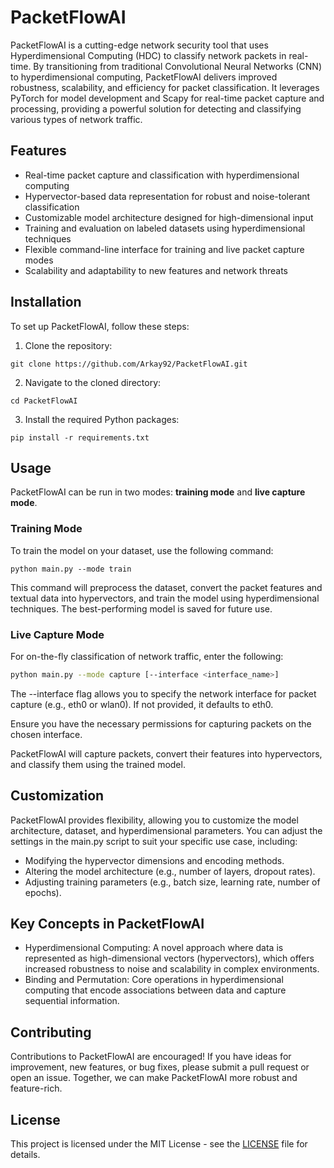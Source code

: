 # PacketFlowAI
PacketFlowAI is a cutting-edge network security tool that uses Hyperdimensional Computing (HDC) to classify network packets in real-time. By transitioning from traditional Convolutional Neural Networks (CNN) to hyperdimensional computing, PacketFlowAI delivers improved robustness, scalability, and efficiency for packet classification. It leverages PyTorch for model development and Scapy for real-time packet capture and processing, providing a powerful solution for detecting and classifying various types of network traffic.

## Features
- Real-time packet capture and classification with hyperdimensional computing
- Hypervector-based data representation for robust and noise-tolerant classification
- Customizable model architecture designed for high-dimensional input
- Training and evaluation on labeled datasets using hyperdimensional techniques
- Flexible command-line interface for training and live packet capture modes
- Scalability and adaptability to new features and network threats

## Installation
To set up PacketFlowAI, follow these steps:

1. Clone the repository:
```
git clone https://github.com/Arkay92/PacketFlowAI.git
```
2. Navigate to the cloned directory:
```
cd PacketFlowAI
```

3. Install the required Python packages:
```
pip install -r requirements.txt
```

## Usage
PacketFlowAI can be run in two modes: **training mode** and **live capture mode**.

### Training Mode
To train the model on your dataset, use the following command:
```
python main.py --mode train
```

This command will preprocess the dataset, convert the packet features and textual data into hypervectors, and train the model using hyperdimensional techniques. The best-performing model is saved for future use.

### Live Capture Mode
For on-the-fly classification of network traffic, enter the following:

```bash
python main.py --mode capture [--interface <interface_name>]
```
The --interface flag allows you to specify the network interface for packet capture (e.g., eth0 or wlan0). If not provided, it defaults to eth0.

Ensure you have the necessary permissions for capturing packets on the chosen interface.

PacketFlowAI will capture packets, convert their features into hypervectors, and classify them using the trained model.

## Customization

PacketFlowAI provides flexibility, allowing you to customize the model architecture, dataset, and hyperdimensional parameters. You can adjust the settings in the main.py script to suit your specific use case, including:

- Modifying the hypervector dimensions and encoding methods.
- Altering the model architecture (e.g., number of layers, dropout rates).
- Adjusting training parameters (e.g., batch size, learning rate, number of epochs).

## Key Concepts in PacketFlowAI
- Hyperdimensional Computing: A novel approach where data is represented as high-dimensional vectors (hypervectors), which offers increased robustness to noise and scalability in complex environments.
- Binding and Permutation: Core operations in hyperdimensional computing that encode associations between data and capture sequential information.

## Contributing

Contributions to PacketFlowAI are encouraged! If you have ideas for improvement, new features, or bug fixes, please submit a pull request or open an issue. Together, we can make PacketFlowAI more robust and feature-rich.

## License

This project is licensed under the MIT License - see the [LICENSE](LICENSE) file for details.

